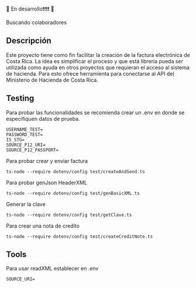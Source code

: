 
🛑 En desarrollo❗️❗️❗️❗️ 🛑

Buscando colaboradores

## Descripción
Este proyecto tiene como fin facilitar la creación de la factura electrónica de Costa Rica. La idea es simplificar el proceso y que está librería pueda ser utilizada como ayuda en otros proyectos que requieran el acceso al sistema de hacienda. Para esto ofrece herramienta para conectarse al API del Ministerio de Hacienda de Costa Rica.

##

## Testing
Para probar las funcionalidades se recomienda crear un .env en donde se especifiquen datos de prueba.
```
USERNAME_TEST=
PASSWORD_TEST=
IS_STG=
SOURCE_P12_URI=
SOURCE_P12_PASSPORT=
```

Para probar crear y enviar factura
```
ts-node --require dotenv/config test/createAndSend.ts
```

Para probar genJson HeaderXML
```
ts-node --require dotenv/config test/genBasicXML.ts
```

Generar la clave
```
ts-node --require dotenv/config test/getClave.ts
```

Para crear una nota de credito
```
ts-node --require dotenv/config test/createCreditNote.ts
```

## Tools
Para usar readXML establecer en .env
```
SOURCE_URI=
```

